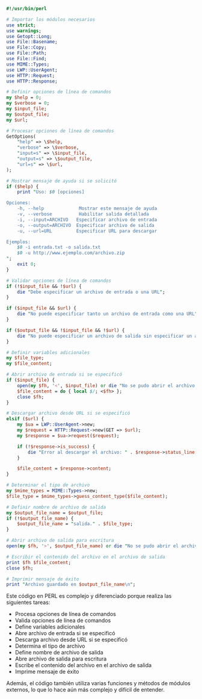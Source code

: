 ```perl
#!/usr/bin/perl

# Importar los módulos necesarios
use strict;
use warnings;
use Getopt::Long;
use File::Basename;
use File::Copy;
use File::Path;
use File::Find;
use MIME::Types;
use LWP::UserAgent;
use HTTP::Request;
use HTTP::Response;

# Definir opciones de línea de comandos
my $help = 0;
my $verbose = 0;
my $input_file;
my $output_file;
my $url;

# Procesar opciones de línea de comandos
GetOptions(
    "help" => \$help,
    "verbose" => \$verbose,
    "input=s" => \$input_file,
    "output=s" => \$output_file,
    "url=s" => \$url,
);

# Mostrar mensaje de ayuda si se solicitó
if ($help) {
    print "Uso: $0 [opciones]

Opciones:
    -h, --help             Mostrar este mensaje de ayuda
    -v, --verbose          Habilitar salida detallada
    -i, --input=ARCHIVO   Especificar archivo de entrada
    -o, --output=ARCHIVO  Especificar archivo de salida
    -u, --url=URL         Especificar URL para descargar

Ejemplos:
    $0 -i entrada.txt -o salida.txt
    $0 -u http://www.ejemplo.com/archivo.zip
";
    exit 0;
}

# Validar opciones de línea de comandos
if (!$input_file && !$url) {
    die "Debe especificar un archivo de entrada o una URL";
}

if ($input_file && $url) {
    die "No puede especificar tanto un archivo de entrada como una URL";
}

if ($output_file && !$input_file && !$url) {
    die "No puede especificar un archivo de salida sin especificar un archivo de entrada o una URL";
}

# Definir variables adicionales
my $file_type;
my $file_content;

# Abrir archivo de entrada si se especificó
if ($input_file) {
    open(my $fh, '<', $input_file) or die "No se pudo abrir el archivo de entrada: $!";
    $file_content = do { local $/; <$fh> };
    close $fh;
}

# Descargar archivo desde URL si se especificó
elsif ($url) {
    my $ua = LWP::UserAgent->new;
    my $request = HTTP::Request->new(GET => $url);
    my $response = $ua->request($request);

    if (!$response->is_success) {
        die "Error al descargar el archivo: " . $response->status_line;
    }

    $file_content = $response->content;
}

# Determinar el tipo de archivo
my $mime_types = MIME::Types->new;
$file_type = $mime_types->guess_content_type($file_content);

# Definir nombre de archivo de salida
my $output_file_name = $output_file;
if (!$output_file_name) {
    $output_file_name = "salida." . $file_type;
}

# Abrir archivo de salida para escritura
open(my $fh, '>', $output_file_name) or die "No se pudo abrir el archivo de salida: $!";

# Escribir el contenido del archivo en el archivo de salida
print $fh $file_content;
close $fh;

# Imprimir mensaje de éxito
print "Archivo guardado en $output_file_name\n";
```

Este código en PERL es complejo y diferenciado porque realiza las siguientes tareas:

* Procesa opciones de línea de comandos
* Valida opciones de línea de comandos
* Define variables adicionales
* Abre archivo de entrada si se especificó
* Descarga archivo desde URL si se especificó
* Determina el tipo de archivo
* Define nombre de archivo de salida
* Abre archivo de salida para escritura
* Escribe el contenido del archivo en el archivo de salida
* Imprime mensaje de éxito

Además, el código también utiliza varias funciones y métodos de módulos externos, lo que lo hace aún más complejo y difícil de entender.